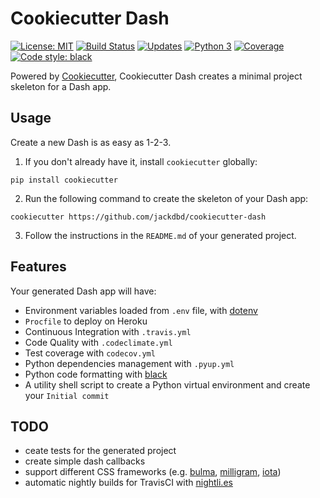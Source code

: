 # Cookiecutter Dash
[![License: MIT](https://img.shields.io/badge/License-MIT-blue.svg)](https://opensource.org/licenses/MIT) [![Build Status](https://travis-ci.org/jackdbd/cookiecutter-dash.svg?branch=master)](https://travis-ci.org/jackdbd/cookiecutter-dash) [![Updates](https://pyup.io/repos/github/jackdbd/cookiecutter-dash/shield.svg)](https://pyup.io/repos/github/jackdbd/cookiecutter-dash/) [![Python 3](https://pyup.io/repos/github/jackdbd/cookiecutter-dash/python-3-shield.svg)](https://pyup.io/repos/github/jackdbd/cookiecutter-dash/) [![Coverage](https://codecov.io/github/jackdbd/cookiecutter-dash/coverage.svg?branch=master)](https://codecov.io/github/jackdbd/cookiecutter-dash?branch=master) [![Code style: black](https://img.shields.io/badge/code%20style-black-000000.svg)](https://github.com/ambv/black)

Powered by [Cookiecutter](https://github.com/audreyr/cookiecutter), Cookiecutter Dash creates a minimal project skeleton for a Dash app.


## Usage
Create a new Dash is as easy as 1-2-3.

1. If you don't already have it, install `cookiecutter` globally:

```shell
pip install cookiecutter
```

2. Run the following command to create the skeleton of your Dash app:

```shell
cookiecutter https://github.com/jackdbd/cookiecutter-dash
```

3. Follow the instructions in the `README.md` of your generated project.


## Features
Your generated Dash app will have:

- Environment variables loaded from `.env` file, with [dotenv](https://github.com/theskumar/python-dotenv)
- `Procfile` to deploy on Heroku
- Continuous Integration with `.travis.yml`
- Code Quality with `.codeclimate.yml`
- Test coverage with `codecov.yml`
- Python dependencies management with `.pyup.yml`
- Python code formatting with [black](https://github.com/ambv/black)
- A utility shell script to create a Python virtual environment and create your `Initial commit`


## TODO
- ceate tests for the generated project
- create simple dash callbacks
- support different CSS frameworks (e.g. [bulma](https://bulma.io/), [milligram](https://milligram.io/), [iota](https://github.com/korywakefield/iota))
- automatic nightly builds for TravisCI with [nightli.es](http://nightli.es/)
